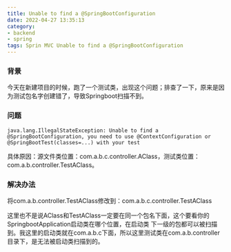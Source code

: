 ```yaml
---
title: Unable to find a @SpringBootConfiguration
date: 2022-04-27 13:35:13
category:
- backend
- spring
tags: Sprin MVC Unable to find a @SpringBootConfiguration
---
```


### 背景
今天在新建项目的时候，跑了一个测试类，出现这个问题；排查了一下，原来是因为测试包名字创建错了，导致Springboot扫描不到。

### 问题
```composer log
java.lang.IllegalStateException: Unable to find a @SpringBootConfiguration, you need to use @ContextConfiguration or @SpringBootTest(classes=...) with your test
```

具体原因：源文件类位置：com.a.b.c.controller.AClass，测试类位置：com.a.b.controller.TestAClass。

### 解决办法
将com.a.b.controller.TestAClass修改到：com.a.b.c.controller.TestAClass

这里也不是说AClass和TestAClass一定要在同一个包名下面，这个要看你的SpringbootApplication启动类在哪个位置，在启动类
下一级的包都可以被扫描到。我这里的启动类就在com.a.b.c下面，所以这里测试类在com.a.b.controller目录下，是无法被启动类扫描到的。
